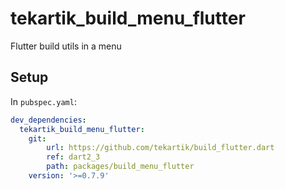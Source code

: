 # tekartik_build_menu_flutter

Flutter build utils in a menu

## Setup

In `pubspec.yaml`:

```yaml
dev_dependencies:
  tekartik_build_menu_flutter:
    git: 
        url: https://github.com/tekartik/build_flutter.dart
        ref: dart2_3
        path: packages/build_menu_flutter
    version: '>=0.7.9'
```